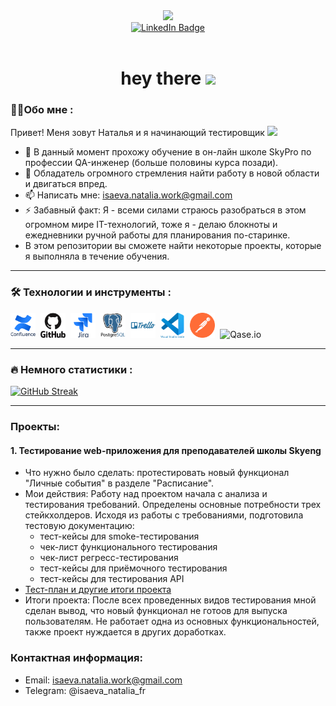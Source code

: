 <div id="header" align="center">
  <img src="https://media.giphy.com/media/BferOKonYOspm28AiB/giphy.gif" width="200"/>
</div>

<div id="badges" align="center">
  <a href="your-linkedin-URL">
    <img src="https://img.shields.io/badge/LinkedIn-blue?style=for-the-badge&logo=linkedin&logoColor=white" alt="LinkedIn Badge"/>
  </a>
</div>

<div id="badges" align="center">
<img src="https://komarev.com/ghpvc/?username=IsaevaNatalia&style=flat-square&color=blue" alt=""/>
</div>

<h1 align="center">
  hey there
  <img src="https://media.giphy.com/media/hvRJCLFzcasrR4ia7z/giphy.gif" width="30px"/>
</h1>

### :woman_technologist:Обо мне :

Привет! Меня зовут Наталья и я начинающий тестировщик <img src="https://media.giphy.com/media/WUlplcMpOCEmTGBtBW/giphy.gif" width="30"> 
- 🌱 В данный момент прохожу обучение в он-лайн школе SkyPro по профессии QA-инженер (больше половины курса позади).
- 👯 Обладатель огромного стремления найти работу в новой области и двигаться впред.
- 📫 Написать мне: isaeva.natalia.work@gmail.com
- ⚡ Забавный факт: Я - всеми силами страюсь разобраться в этом огромном мире IT-технологий, тоже я - делаю блокноты и ежедневники ручной работы для планирования по-старинке.
- В этом репозитории вы сможете найти некоторые проекты, которые я выполняла в течение обучения. 


---

### :hammer_and_wrench: Технологии и инструменты :
<div>
  <img src="https://github.com/devicons/devicon/blob/master/icons/confluence/confluence-original-wordmark.svg" title="Confluence" alt="Confluence" width="40" height="40"/>&nbsp;
  <img src="https://github.com/devicons/devicon/blob/master/icons/github/github-original-wordmark.svg" title="GitHub" alt="GitHub" width="40" height="40"/>&nbsp;
  <img src="https://github.com/devicons/devicon/blob/master/icons/jira/jira-original-wordmark.svg" title="Jira" alt="Jira" width="40" height="40"/>&nbsp;
  <img src="https://github.com/devicons/devicon/blob/master/icons/postgresql/postgresql-original-wordmark.svg" title="PostgreSQL" alt="PostgreSQL" width="40" height="40"/>&nbsp;
  <img src="https://github.com/devicons/devicon/blob/master/icons/trello/trello-plain-wordmark.svg" title="Trello" alt="Trello" width="40" height="40"/>&nbsp;
  <img src="https://github.com/devicons/devicon/blob/master/icons/vscode/vscode-original-wordmark.svg" title="VScode" alt="VScode " width="40" height="40"/>&nbsp;
  <img src="https://github.com/IsaevaNatalia/Portfolio-QA-tester/blob/main/postman-icon-svgrepo-com.svg"  title="Postman" alt="Postman" width="40" height="40"/>&nbsp;
  <img src=""  title="Qase.io" alt="Qase.io" width="40" height="40"/>&nbsp;
</div>

---

### :fire: Немного статистики :
[![GitHub Streak](http://github-readme-streak-stats.herokuapp.com?user=IsaevaNatalia&theme=dark&background=000000)](https://git.io/streak-stats)

---

### Проекты:
#### 1. Тестирование web-приложения для преподавателей школы Skyeng
- Что нужно было сделать: протестировать новый функционал "Личные события" в разделе "Расписание".
- Мои действия: Работу над проектом начала с анализа и тестирования требований. Определены основные потребности трех стейкхолдеров. 
Исходя из работы с требованиями, подготовила тестовую документацию:
  - тест-кейсы для smoke-тестирования
  - чек-лист функционального тестирования
  - чек-лист регресс-тестирования
  - тест-кейсы для приёмочного тестирования
  - тест-кейсы для тестирования API
- [Тест-план и другие итоги проекта](https://docs.google.com/document/d/1Yq0Ef9dbLGXCKIIo40xefuvzi7HOx_ENiywyWM3zwqE/edit?usp=sharing)
- Итоги проекта: После всех проведенных видов тестирования мной сделан вывод, что новый функционал не готоов для выпуска пользователям. Не работает одна из основных функциональностей, также проект нуждается в других доработках.

### Контактная информация:
- Email: isaeva.natalia.work@gmail.com
- Telegram: @isaeva_natalia_fr





